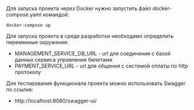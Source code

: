 Для запуска проекта через Docker нужно запустить файл docker-compose.yaml командой:
````
docker-compose up
````

Для запуска проекта в среде разработки необходимо определить переменные окружения:
- MANAGEMENT_SERVICE_DB_URL - url для соединения с базой данных сервиса управления билетами
- PAYMENT_SERVICE_URL - url для общения с системой оплаты по http протоколу

Для тестирования функционала проекта можно использовать Swagger по ссылке:
- http://localhost:8080/swagger-ui/